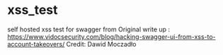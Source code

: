 # xss_test
self hosted xss test for swagger from 
Original write up : https://www.vidocsecurity.com/blog/hacking-swagger-ui-from-xss-to-account-takeovers/
Credit: Dawid Moczadło
